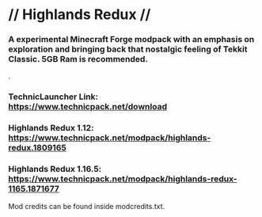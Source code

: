 # // Highlands Redux //
### A experimental Minecraft Forge modpack with an emphasis on exploration and bringing back that nostalgic feeling of Tekkit Classic. 5GB Ram is recommended.

.

### TechnicLauncher Link: https://www.technicpack.net/download
### Highlands Redux 1.12: https://www.technicpack.net/modpack/highlands-redux.1809165
### Highlands Redux 1.16.5: https://www.technicpack.net/modpack/highlands-redux-1165.1871677

Mod credits can be found inside modcredits.txt.
